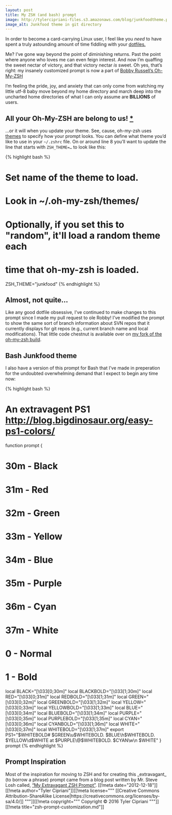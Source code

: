 ```yaml
---
layout: post
title: My ZSH (and bash) prompt
image: http://tylercipriani-files.s3.amazonaws.com/blog/junkfoodtheme.png
image_alt: Junkfood theme in git directory
---
```

In order to become a card-carrying Linux user, I feel like you _need_ to
have spent a truly astounding amount of time fiddling with your
<a href="https://github.com/thcipriani/dotfiles">dotfiles.</a> 

Me? I&#8217;ve gone way beyond the point of diminishing returns. Past the
point where anyone who loves me can even feign interest.
And now I&#8217;m quaffing the sweet nectar of victory, and that victory
nectar _is_ sweet. Oh yes, that&#8217;s right: my insanely customized
prompt is now a part of <a href="http://github.com/robbyrussell/oh-my-zsh">Bobby Russell&#8217;s Oh-My-ZSH</a>

I&#8217;m feeling the pride, joy, and anxiety that can only come from watching
my little utf-8 baby move beyond my home directory and march deep into 
the uncharted home directories of what I can only assume are **BILLIONS** of users.

<h2>All your Oh-My-ZSH are belong to us!
<a href="http://knowyourmeme.com/memes/all-your-base-are-belong-to-us">*</a></h2>

&#8230;or it will when you update your theme. See, cause, oh-my-zsh uses
<a href="http://github.com/robbyrussell/oh-my-zsh/tree/master/themes/">themes</a>
to specify how your prompt looks. You can define what theme you&#8217;d like to use
in your <code>~/.zshrc</code> file. On or around line 8 you&#8217;ll want to
update the line that starts with <code>ZSH_THEME=&#8230;</code> to look like this:

{% highlight bash %}
# Set name of the theme to load.
# Look in ~/.oh-my-zsh/themes/
# Optionally, if you set this to "random", it'll load a random theme each
# time that oh-my-zsh is loaded.
ZSH_THEME="junkfood"
{% endhighlight %}

<h2>Almost, not quite&#8230;</h2>
Like any good dotfile obsessive, I&#8217;ve continued to make changes to this
prompt since I made my pull request to ole Robby! I&#8217;ve modified the prompt
to show the same sort of branch information about SVN repos that it currently 
displays for git repos (e.g., current branch name and local modifications).
That little code chestnut is available over on 
<a href="https://github.com/thcipriani/oh-my-zsh">my fork of the oh-my-zsh build</a>.

<h2>Bash Junkfood theme</h2>
I also have a version of this prompt for Bash that I&#8217;ve made in preperation
for the undoubted overwhelming demand that I expect to begin any time now:

{% highlight bash %}
# An extravagent PS1 http://blog.bigdinosaur.org/easy-ps1-colors/
function prompt {
  # 30m - Black
  # 31m - Red
  # 32m - Green
  # 33m - Yellow
  # 34m - Blue
  # 35m - Purple
  # 36m - Cyan
  # 37m - White
  # 0 - Normal
  # 1 - Bold
  local BLACK="\[\033[0;30m\]"
  local BLACKBOLD="\[\033[1;30m\]"
  local RED="\[\033[0;31m\]"
  local REDBOLD="\[\033[1;31m\]"
  local GREEN="\[\033[0;32m\]"
  local GREENBOLD="\[\033[1;32m\]"
  local YELLOW="\[\033[0;33m\]"
  local YELLOWBOLD="\[\033[1;33m\]"
  local BLUE="\[\033[0;34m\]"
  local BLUEBOLD="\[\033[1;34m\]"
  local PURPLE="\[\033[0;35m\]"
  local PURPLEBOLD="\[\033[1;35m\]"
  local CYAN="\[\033[0;36m\]"
  local CYANBOLD="\[\033[1;36m\]"
  local WHITE="\[\033[0;37m\]"
  local WHITEBOLD="\[\033[1;37m\]"
  export PS1="$WHITEBOLD# $GREEN\u$WHITEBOLD. $BLUE\h$WHITEBOLD. $YELLOW\d$WHITE at $PURPLE\@$WHITEBOLD. $CYAN\w\n  $WHITE"
}
prompt
{% endhighlight %}

<h2>Prompt Inspiration</h2>
Most of the inspiration for moving to ZSH and for creating this _extravagant_ 
(to borrow a phrase) prompt came from a blog post written by Mr. Steve Losh
called, <a href="http://stevelosh.com/blog/2010/02/my-extravagant-zsh-prompt/#oh-my-zsh">
&#8220;My Extravagant ZSH Prompt&#8221;</a>.
[[!meta date="2012-12-18"]][[!meta author="Tyler Cipriani"]][[!meta license="""
[[Creative Commons Attribution-ShareAlike License|https://creativecommons.org/licenses/by-sa/4.0/]]
"""]][[!meta copyright="""
Copyright &copy; 2016 Tyler Cipriani
"""]][[!meta title="zsh-prompt-customization.md"]]